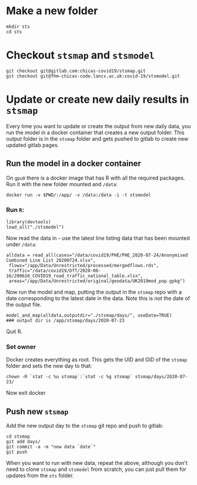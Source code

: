 
# Make a new folder

```
mkdir sts
cd sts
```

# Checkout `stsmap` and `stsmodel`

```
git checkout git@gitlab.com:chicas-covid19/stsmap.git
git checkout git@fhm-chicas-code.lancs.ac.uk:covid-19/stsmodel.git
```

# Update or create new daily results in `stsmap`

Every time you want to update or create the output from new daily data, 
you run the model in a docker container that creates a new output folder.
This output folder is in the `stsmap` folder and gets pushed to gitlab
to create new updated gitlab pages.

## Run the model in a docker container

On `gpu0` there is a docker image that has R with all the required packages. Run
it with the new folder mounted and `/data`:

`docker run -v $PWD/:/app/ -v /data:/data -i -t stsmodel`

### Run `R`:

```
library(devtools)
load_all("./stsmodel")
```

Now read the data in - use the latest line listing data that has been mounted under `/data`:

```
alldata = read_all(cases="/data/covid19/PHE/PHE_2020-07-24/Anonymised Combined Line List 20200724.xlsx", 
 flows="/app/Data/Unrestricted/processed/mergedflows.rds",
 traffic="/data/covid19/DfT/2020-06-16/200616_COVID19_road_traffic_national_table.xlsx",
 areas="/app/Data/Unrestricted/original/geodata/UK2019mod_pop.gpkg")
```

Now run the model and map, putting the output in the `stsmap` repo with a date corresponding to the
latest date in the data. Note this is *not* the date of the output file.

```
model_and_map(alldata,outputdir="./stsmap/days/", useDate=TRUE)
### output dir is /app/stsmap/days/2020-07-23
```

Quit R.

### Set owner

Docker creates everything as root. This gets the UID and GID of the
`stsmap` folder and sets the new day to that:

```
chown -R `stat -c %u stsmap`:`stat -c %g stsmap` stsmap/days/2020-07-23/
```

Now exit docker

## Push new `stsmap`

Add the new output day to the `stsmap` git repo and push to gitlab:

```
cd stsmap
git add days/
git commit -a -m "new data `date`"
git push
```

When you want to run with new data, repeat the above, although you 
don't need to clone `stsmap` and `stsmodel` from scratch, you can 
just pull them for updates from the `sts` folder.

